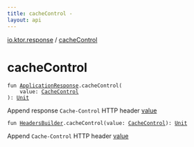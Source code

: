 ```yaml
---
title: cacheControl - 
layout: api
---
```


<div class='api-docs-breadcrumbs'><a href="index.html">io.ktor.response</a> / <a href="./cache-control.html">cacheControl</a></div>

# cacheControl

<div class="overload-group" markdown="1">

<div class="signature"><code><span class="keyword">fun </span><a href="-application-response/index.html"><span class="identifier">ApplicationResponse</span></a><span class="symbol">.</span><span class="identifier">cacheControl</span><span class="symbol">(</span><br/>&nbsp;&nbsp;&nbsp;&nbsp;<span class="parameterName" id="io.ktor.response$cacheControl(io.ktor.response.ApplicationResponse, io.ktor.http.CacheControl)/value">value</span><span class="symbol">:</span>&nbsp;<a href="../io.ktor.http/-cache-control/index.html"><span class="identifier">CacheControl</span></a><br/><span class="symbol">)</span><span class="symbol">: </span><a href="https://kotlinlang.org/api/latest/jvm/stdlib/kotlin/-unit/index.html"><span class="identifier">Unit</span></a></code></div>

Append response <code>Cache-Control</code> HTTP header <a href="cache-control.html#io.ktor.response$cacheControl(io.ktor.response.ApplicationResponse, io.ktor.http.CacheControl)/value">value</a>

</div>
<div class="overload-group" markdown="1">

<div class="signature"><code><span class="keyword">fun </span><a href="../io.ktor.http/-headers-builder/index.html"><span class="identifier">HeadersBuilder</span></a><span class="symbol">.</span><span class="identifier">cacheControl</span><span class="symbol">(</span><span class="parameterName" id="io.ktor.response$cacheControl(io.ktor.http.HeadersBuilder, io.ktor.http.CacheControl)/value">value</span><span class="symbol">:</span>&nbsp;<a href="../io.ktor.http/-cache-control/index.html"><span class="identifier">CacheControl</span></a><span class="symbol">)</span><span class="symbol">: </span><a href="https://kotlinlang.org/api/latest/jvm/stdlib/kotlin/-unit/index.html"><span class="identifier">Unit</span></a></code></div>

Append <code>Cache-Control</code> HTTP header <a href="cache-control.html#io.ktor.response$cacheControl(io.ktor.http.HeadersBuilder, io.ktor.http.CacheControl)/value">value</a>

</div>
